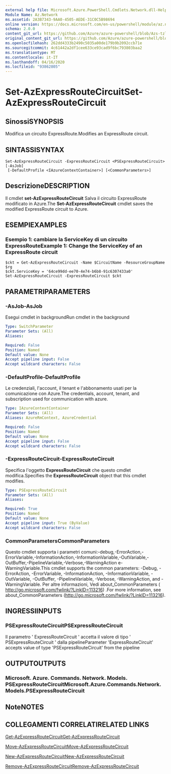 ```yaml
---
external help file: Microsoft.Azure.PowerShell.Cmdlets.Network.dll-Help.xml
Module Name: Az.Network
ms.assetid: 2A3B7343-9AA0-4505-AEDE-31C0C5B98694
online version: https://docs.microsoft.com/en-us/powershell/module/az.network/set-azexpressroutecircuit
schema: 2.0.0
content_git_url: https://github.com/Azure/azure-powershell/blob/Azs-tzl/src/Network/Network/help/Set-AzExpressRouteCircuit.md
original_content_git_url: https://github.com/Azure/azure-powershell/blob/Azs-tzl/src/Network/Network/help/Set-AzExpressRouteCircuit.md
ms.openlocfilehash: 262dd4333b2490c5035a00de179b9b2092ccb71e
ms.sourcegitcommit: 4c61442a2df1cee633ce93cad9f6bc793803baa2
ms.translationtype: MT
ms.contentlocale: it-IT
ms.lasthandoff: 04/16/2020
ms.locfileid: "93862805"
---
```

# <span data-ttu-id="8907a-101">Set-AzExpressRouteCircuit</span><span class="sxs-lookup"><span data-stu-id="8907a-101">Set-AzExpressRouteCircuit</span></span>

## <span data-ttu-id="8907a-102">Sinossi</span><span class="sxs-lookup"><span data-stu-id="8907a-102">SYNOPSIS</span></span>
<span data-ttu-id="8907a-103">Modifica un circuito ExpressRoute.</span><span class="sxs-lookup"><span data-stu-id="8907a-103">Modifies an ExpressRoute circuit.</span></span>

## <span data-ttu-id="8907a-104">SINTASSI</span><span class="sxs-lookup"><span data-stu-id="8907a-104">SYNTAX</span></span>

```
Set-AzExpressRouteCircuit -ExpressRouteCircuit <PSExpressRouteCircuit> [-AsJob]
 [-DefaultProfile <IAzureContextContainer>] [<CommonParameters>]
```

## <span data-ttu-id="8907a-105">Descrizione</span><span class="sxs-lookup"><span data-stu-id="8907a-105">DESCRIPTION</span></span>
<span data-ttu-id="8907a-106">Il cmdlet **set-AzExpressRouteCircuit** Salva il circuito ExpressRoute modificato in Azure.</span><span class="sxs-lookup"><span data-stu-id="8907a-106">The **Set-AzExpressRouteCircuit** cmdlet saves the modified ExpressRoute circuit to Azure.</span></span>

## <span data-ttu-id="8907a-107">ESEMPI</span><span class="sxs-lookup"><span data-stu-id="8907a-107">EXAMPLES</span></span>

### <span data-ttu-id="8907a-108">Esempio 1: cambiare la ServiceKey di un circuito ExpressRoute</span><span class="sxs-lookup"><span data-stu-id="8907a-108">Example 1: Change the ServiceKey of an ExpressRoute circuit</span></span>
```
$ckt = Get-AzExpressRouteCircuit -Name $CircuitName -ResourceGroupName $rg
$ckt.ServiceKey = '64ce99dd-ee70-4e74-b6b8-91c6307433a0'
Set-AzExpressRouteCircuit -ExpressRouteCircuit $ckt
```

## <span data-ttu-id="8907a-109">PARAMETRI</span><span class="sxs-lookup"><span data-stu-id="8907a-109">PARAMETERS</span></span>

### <span data-ttu-id="8907a-110">-AsJob</span><span class="sxs-lookup"><span data-stu-id="8907a-110">-AsJob</span></span>
<span data-ttu-id="8907a-111">Esegui cmdlet in background</span><span class="sxs-lookup"><span data-stu-id="8907a-111">Run cmdlet in the background</span></span>

```yaml
Type: SwitchParameter
Parameter Sets: (All)
Aliases: 

Required: False
Position: Named
Default value: None
Accept pipeline input: False
Accept wildcard characters: False
```

### <span data-ttu-id="8907a-112">-DefaultProfile</span><span class="sxs-lookup"><span data-stu-id="8907a-112">-DefaultProfile</span></span>
<span data-ttu-id="8907a-113">Le credenziali, l'account, il tenant e l'abbonamento usati per la comunicazione con Azure.</span><span class="sxs-lookup"><span data-stu-id="8907a-113">The credentials, account, tenant, and subscription used for communication with azure.</span></span>

```yaml
Type: IAzureContextContainer
Parameter Sets: (All)
Aliases: AzureRmContext, AzureCredential

Required: False
Position: Named
Default value: None
Accept pipeline input: False
Accept wildcard characters: False
```

### <span data-ttu-id="8907a-114">-ExpressRouteCircuit</span><span class="sxs-lookup"><span data-stu-id="8907a-114">-ExpressRouteCircuit</span></span>
<span data-ttu-id="8907a-115">Specifica l'oggetto **ExpressRouteCircuit** che questo cmdlet modifica.</span><span class="sxs-lookup"><span data-stu-id="8907a-115">Specifies the **ExpressRouteCircuit** object that this cmdlet modifies.</span></span>

```yaml
Type: PSExpressRouteCircuit
Parameter Sets: (All)
Aliases: 

Required: True
Position: Named
Default value: None
Accept pipeline input: True (ByValue)
Accept wildcard characters: False
```

### <span data-ttu-id="8907a-116">CommonParameters</span><span class="sxs-lookup"><span data-stu-id="8907a-116">CommonParameters</span></span>
<span data-ttu-id="8907a-117">Questo cmdlet supporta i parametri comuni:-debug,-ErrorAction,-ErrorVariable,-InformationAction,-InformationVariable,-OutVariable,-OutBuffer,-PipelineVariable,-Verbose,-WarningAction e-WarningVariable.</span><span class="sxs-lookup"><span data-stu-id="8907a-117">This cmdlet supports the common parameters: -Debug, -ErrorAction, -ErrorVariable, -InformationAction, -InformationVariable, -OutVariable, -OutBuffer, -PipelineVariable, -Verbose, -WarningAction, and -WarningVariable.</span></span> <span data-ttu-id="8907a-118">Per altre informazioni, Vedi about_CommonParameters ( http://go.microsoft.com/fwlink/?LinkID=113216) .</span><span class="sxs-lookup"><span data-stu-id="8907a-118">For more information, see about_CommonParameters (http://go.microsoft.com/fwlink/?LinkID=113216).</span></span>

## <span data-ttu-id="8907a-119">INGRESSI</span><span class="sxs-lookup"><span data-stu-id="8907a-119">INPUTS</span></span>

### <span data-ttu-id="8907a-120">PSExpressRouteCircuit</span><span class="sxs-lookup"><span data-stu-id="8907a-120">PSExpressRouteCircuit</span></span>
<span data-ttu-id="8907a-121">Il parametro ' ExpressRouteCircuit ' accetta il valore di tipo ' PSExpressRouteCircuit ' dalla pipeline</span><span class="sxs-lookup"><span data-stu-id="8907a-121">Parameter 'ExpressRouteCircuit' accepts value of type 'PSExpressRouteCircuit' from the pipeline</span></span>

## <span data-ttu-id="8907a-122">OUTPUT</span><span class="sxs-lookup"><span data-stu-id="8907a-122">OUTPUTS</span></span>

### <span data-ttu-id="8907a-123">Microsoft. Azure. Commands. Network. Models. PSExpressRouteCircuit</span><span class="sxs-lookup"><span data-stu-id="8907a-123">Microsoft.Azure.Commands.Network.Models.PSExpressRouteCircuit</span></span>

## <span data-ttu-id="8907a-124">Note</span><span class="sxs-lookup"><span data-stu-id="8907a-124">NOTES</span></span>

## <span data-ttu-id="8907a-125">COLLEGAMENTI CORRELATI</span><span class="sxs-lookup"><span data-stu-id="8907a-125">RELATED LINKS</span></span>

[<span data-ttu-id="8907a-126">Get-AzExpressRouteCircuit</span><span class="sxs-lookup"><span data-stu-id="8907a-126">Get-AzExpressRouteCircuit</span></span>](./Get-AzExpressRouteCircuit.md)

[<span data-ttu-id="8907a-127">Move-AzExpressRouteCircuit</span><span class="sxs-lookup"><span data-stu-id="8907a-127">Move-AzExpressRouteCircuit</span></span>](./Move-AzExpressRouteCircuit.md)

[<span data-ttu-id="8907a-128">New-AzExpressRouteCircuit</span><span class="sxs-lookup"><span data-stu-id="8907a-128">New-AzExpressRouteCircuit</span></span>](./New-AzExpressRouteCircuit.md)

[<span data-ttu-id="8907a-129">Remove-AzExpressRouteCircuit</span><span class="sxs-lookup"><span data-stu-id="8907a-129">Remove-AzExpressRouteCircuit</span></span>](./Remove-AzExpressRouteCircuit.md)
